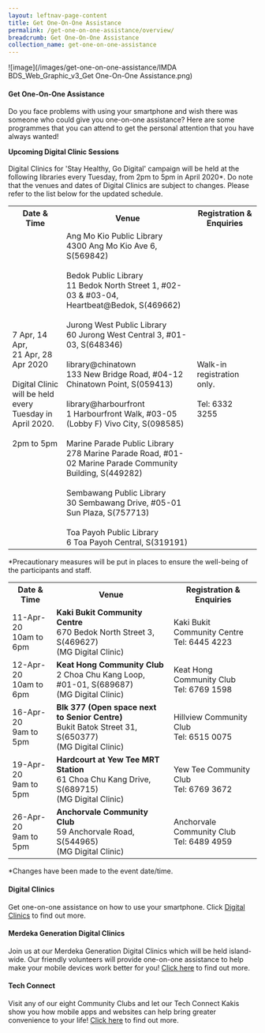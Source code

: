 ```yaml
---
layout: leftnav-page-content
title: Get One-On-One Assistance
permalink: /get-one-on-one-assistance/overview/
breadcrumb: Get One-On-One Assistance
collection_name: get-one-on-one-assistance
---
```

![image](/images/get-one-on-one-assistance/IMDA BDS_Web_Graphic_v3_Get One-On-One Assistance.png)

#### **Get One-On-One Assistance**<br>

Do you face problems with using your smartphone and wish there was someone who could give you one-on-one assistance? Here are some programmes that you can attend to get the personal attention that you have always wanted!<br>

**Upcoming Digital Clinic Sessions**
<br><br>Digital Clinics for 'Stay Healthy, Go Digital' campaign will be held at the following libraries every Tuesday, from 2pm to 5pm in April 2020*. Do note that the venues and dates of Digital Clinics are subject to changes. Please refer to the list below for the updated schedule.<br>

<table>
  <tr><th><b>Date & Time</b></th>
  <th><b>Venue</b></th>
  <th><b>Registration & Enquiries</b></th></tr> 
<tr>
  <td>7 Apr, 14 Apr, <br>21 Apr, 28 Apr 2020 <br><br> Digital Clinic will be held <br> every Tuesday in April 2020. <br><br> 2pm to 5pm</td>
  <td>Ang Mo Kio Public Library <br>4300 Ang Mo Kio Ave 6, S(569842)<br>
  <br>Bedok Public Library <br>11 Bedok North Street 1, #02-03 & #03-04, Heartbeat@Bedok, S(469662)<br>
  <br>Jurong West Public Library <br>60 Jurong West Central 3, #01-03, S(648346)<br>
  <br>library@chinatown <br>133 New Bridge Road, #04-12 Chinatown Point, S(059413)<br>
  <br>library@harbourfront <br>1 Harbourfront Walk, #03-05 (Lobby F) Vivo City, S(098585)<br>
  <br>Marine Parade Public Library <br>278 Marine Parade Road, #01-02 Marine Parade Community Building, S(449282)<br>
  <br>Sembawang Public Library <br>30 Sembawang Drive, #05-01 Sun Plaza, S(757713)<br>
  <br>Toa Payoh Public Library <br>6 Toa Payoh Central, S(319191)</td>
  <td>Walk-in registration only. <br><br> Tel: 6332 3255</td>
</tr>
</table>
*Precautionary measures will be put in places to ensure the well-being of the participants and staff.<br>

<table>
  <tr><th><b>Date & Time</b></th>
  <th><b>Venue</b></th>
  <th><b>Registration & Enquiries</b></th></tr>
<tr>  
  <td>11-Apr-20<br>10am to 6pm</td>
  <td><b>Kaki Bukit Community Centre</b><br>670 Bedok North Street 3, S(469627)<br>(MG Digital Clinic)</td>
  <td>Kaki Bukit Community Centre<br>Tel: 6445 4223</td>
  </tr>
<tr>  
<td>12-Apr-20<br>10am to 6pm</td>
  <td><b>Keat Hong Community Club</b><br>2 Choa Chu Kang Loop, #01-01, S(689687)<br>(MG Digital Clinic)</td>
  <td>Keat Hong Community Club<br>Tel: 6769 1598</td>
  </tr> 
<tr>  
<td>16-Apr-20<br>9am to 5pm</td>
  <td><b>Blk 377 (Open space next to Senior Centre)</b><br>Bukit Batok Street 31, S(650377)<br>(MG Digital Clinic)</td>
  <td>Hillview Community Club<br>Tel: 6515 0075</td>
  </tr>
<tr>  
<td>19-Apr-20<br>9am to 5pm</td>
  <td><b>Hardcourt at Yew Tee MRT Station</b><br>61 Choa Chu Kang Drive, S(689715)<br>(MG Digital Clinic)</td>
  <td>Yew Tee Community Club<br>Tel: 6769 3672</td>
  </tr>
<tr>
  <td>26-Apr-20<br>9am to 5pm</td>
  <td><b>Anchorvale Community Club</b><br>59 Anchorvale Road, S(544965)<br>(MG Digital Clinic)</td>
  <td>Anchorvale Community Club<br>Tel: 6489 4959</td>
  </tr> 
</table>

*Changes have been made to the event date/time.

#### Digital Clinics<br>

Get one-on-one assistance on how to use your smartphone. Click [Digital Clinics](/get-one-on-one-assistance/digital-clinics/) to find out more.<br>

#### Merdeka Generation Digital Clinics<br>

Join us at our Merdeka Generation Digital Clinics which will be held island-wide. Our friendly volunteers will provide one-on-one assistance to help make your mobile devices work better for you! [Click here](/get-one-on-one-assistance/merdeka-generation-digital-clinics/) to find out more.<br>

#### Tech Connect<br>

Visit any of our eight Community Clubs and let our Tech Connect Kakis show you how mobile apps and websites can help bring greater convenience to your life! [Click here](/get-one-on-one-assistance/tech-connect/) to find out more.<br>

